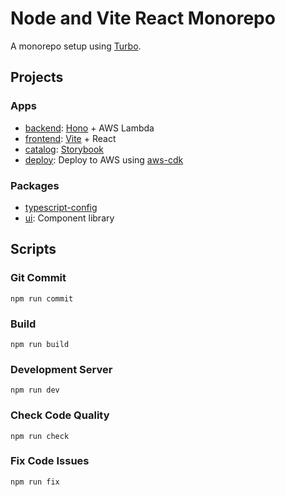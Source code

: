 # Node and Vite React Monorepo

A monorepo setup using [Turbo](https://turbo.build).

## Projects

### Apps

- [backend](apps/backend): [Hono](https://hono.dev) + AWS Lambda
- [frontend](apps/frontend): [Vite](https://vitejs.dev) + React
- [catalog](apps/catalog): [Storybook](https://storybook.js.org)
- [deploy](apps/deploy): Deploy to AWS using [aws-cdk](https://github.com/aws/aws-cdk)

### Packages

- [typescript-config](packages/typescript-config)
- [ui](packages/ui): Component library

## Scripts

### Git Commit

```shell
npm run commit
```

### Build

```shell
npm run build
```

### Development Server

```shell
npm run dev
```

### Check Code Quality

```shell
npm run check
```

### Fix Code Issues

```shell
npm run fix
```
